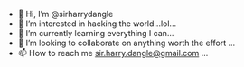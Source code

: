 - 👋 Hi, I’m @sirharrydangle
- 👀 I’m interested in hacking the world...lol...
- 🌱 I’m currently learning everything I can...
- 💞️ I’m looking to collaborate on anything worth the effort ...
- 📫 How to reach me sir.harry.dangle@gmail.com
 ...

<!---
sirharrydangle/sirharrydangle is a ✨ special ✨ repository because its `README.md` (this file) appears on your GitHub profile.
You can click the Preview link to take a look at your changes.
--->
